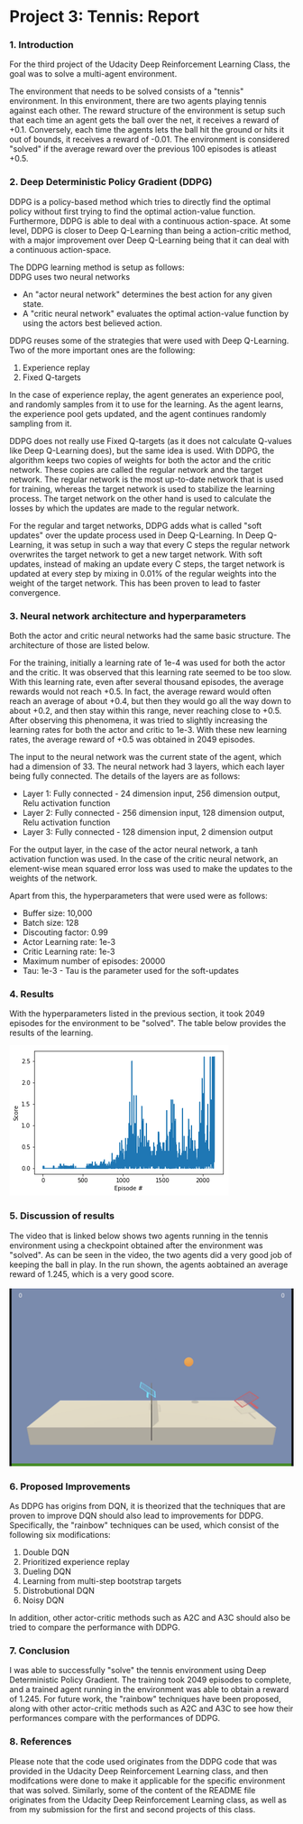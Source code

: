 # Project 3: Tennis: Report

### 1. Introduction

For the third project of the Udacity Deep Reinforcement Learning Class, the goal was to solve a multi-agent environment.

The environment that needs to be solved consists of a "tennis" environment. In this environment, there are two agents playing tennis against each other. The reward structure of the environment is setup such that each time an agent gets the ball over the net, it receives a reward of +0.1. Conversely, each time the agents lets the ball hit the ground or hits it out of bounds, it receives a reward of -0.01. The environment is considered "solved" if the average reward over the previous 100 episodes is atleast +0.5.

### 2. Deep Deterministic Policy Gradient (DDPG)
DDPG is a policy-based method which tries to directly find the optimal policy without first trying to find the optimal action-value function. Furthermore, DDPG is able to deal with a continuous action-space. At some level, DDPG is closer to Deep Q-Learning than being a action-critic method, with a major improvement over Deep Q-Learning being that it can deal with a continuous action-space.

The DDPG learning method is setup as follows:<br/>
DDPG uses two neural networks
- An "actor neural network" determines the best action for any given state.
- A "critic neural network" evaluates the optimal action-value function by using the actors best believed action.

DDPG reuses some of the strategies that were used with Deep Q-Learning. Two of the more important ones are the following:
1. Experience replay
2. Fixed Q-targets

In the case of experience replay, the agent generates an experience pool, and randomly samples from it to use for the learning. As the agent learns, the experience pool gets updated, and the agent continues randomly sampling from it.

DDPG does not really use Fixed Q-targets (as it does not calculate Q-values like Deep Q-Learning does), but the same idea is used. With DDPG, the algorithm keeps two copies of weights for both the actor and the critic network. These copies are called the regular network and the target network. The regular network is the most up-to-date network that is used for training, whereas the target network is used to stabilize the learning process. The target network on the other hand is used to calculate the losses by which the updates are made to the regular network.

For the regular and target networks, DDPG adds what is called "soft updates" over the update process used in Deep Q-Learning. In Deep Q-Learning, it was setup in such a way that every C steps the regular network overwrites the target network to get a new target network. With soft updates, instead of making an update every C steps, the target network is updated at every step by mixing in 0.01% of the regular weights into the weight of the target network. This has been proven to lead to faster convergence.

### 3. Neural network architecture and hyperparameters
Both the actor and critic neural networks had the same basic structure. The architecture of those are listed below.

For the training, initially a learning rate of 1e-4 was used for both the actor and the critic. It was observed that this learning rate seemed to be too slow. With this learning rate, even after several thousand episodes, the average rewards would not reach +0.5. In fact, the average reward would often reach an average of about +0.4, but then they would go all the way down to about +0.2, and then stay within this range, never reaching close to +0.5. After observing this phenomena, it was tried to slightly increasing the learning rates for both the actor and critic to 1e-3. With these new learning rates, the average reward of +0.5 was obtained in 2049 episodes.

The input to the neural network was the current state of the agent, which had a dimension of 33. The neural network had 3 layers, which each layer being fully connected. The details of the layers are as follows:
- Layer 1: Fully connected - 24 dimension input, 256 dimension output, Relu activation function
- Layer 2: Fully connected - 256 dimension input, 128 dimension output, Relu activation function
- Layer 3: Fully connected - 128 dimension input, 2 dimension output

For the output layer, in the case of the actor neural network, a tanh activation function was used. In the case of the critic neural network, an element-wise mean squared error loss was used to make the updates to the weights of the network.

Apart from this, the hyperparameters that were used were as follows:
- Buffer size: 10,000
- Batch size: 128
- Discouting factor: 0.99
- Actor Learning rate: 1e-3
- Critic Learning rate: 1e-3
- Maximum number of episodes: 20000
- Tau: 1e-3 - Tau is the parameter used for the soft-updates

### 4. Results
With the hyperparameters listed in the previous section, it took 2049 episodes for the environment to be "solved". The table below provides the results of the learning.

![Results](Output.png)

### 5. Discussion of results
The video that is linked below shows two agents running in the tennis environment using a checkpoint obtained after the environment was "solved". As can be seen in the video, the two agents did a very good job of keeping the ball in play. In the run shown, the agents aobtained an average reward of 1.245, which is a very good score.<br/><br/>
[![Trained Agent](trainedvideo.png)](https://youtu.be/KyFHncslMDE "Trained Agent")

### 6. Proposed Improvements
As DDPG has origins from DQN, it is theorized that the techniques that are proven to improve DQN should also lead to improvements for DDPG. Specifically, the "rainbow" techniques can be used, which consist of the following six modifications:
1. Double DQN
2. Prioritized experience replay
3. Dueling DQN
4. Learning from multi-step bootstrap targets
5. Distrobutional DQN
6. Noisy DQN

In addition, other actor-critic methods such as A2C and A3C should also be tried to compare the performance with DDPG.

### 7. Conclusion
I was able to successfully "solve" the tennis environment using Deep Deterministic Policy Gradient. The training took 2049 episodes to complete, and a trained agent running in the environment was able to obtain a reward of 1.245. For future work, the "rainbow" techniques have been proposed, along with other actor-critic methods such as A2C and A3C to see how their performances compare with the performances of DDPG.

### 8. References
Please note that the code used originates from the DDPG code that was provided in the Udacity Deep Reinforcement Learning class, and then modifcations were done to make it applicable for the specific environment that was solved. Similarly, some of the content of the README file originates from the Udacity Deep Reinforcement Learning class, as well as from my submission for the first and second projects of this class.